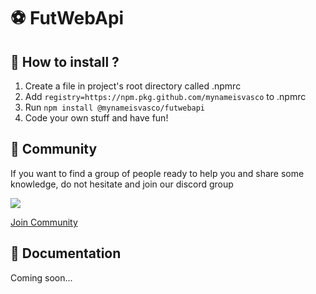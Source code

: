 # ⚽️ FutWebApi



## 🔧 How to install ?

1. Create a file in project's root directory called .npmrc
2. Add ```registry=https://npm.pkg.github.com/mynameisvasco``` to .npmrc
3. Run ```npm install @mynameisvasco/futwebapi```
4. Code your own stuff and have fun!



## 💬 Community

If you want to find a group of people ready to help you and share some knowledge, do not hesitate and join our discord group 

<img src="https://img.shields.io/discord/759392932465344512?color=green&label=Discord&logo=discord&logoColor=white">

<a href="https://discord.gg/eaDCnPQ">Join Community</a>



## 📘 Documentation

Coming soon...

